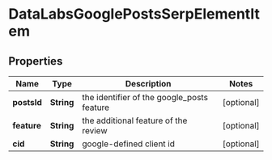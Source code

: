 # DataLabsGooglePostsSerpElementItem


## Properties

| Name | Type | Description | Notes |
|------------ | ------------- | ------------- | -------------|
**postsId** | **String** | the identifier of the google_posts feature |[optional]|
**feature** | **String** | the additional feature of the review |[optional]|
**cid** | **String** | google-defined client id |[optional]|